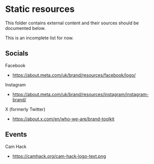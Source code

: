 # Static resources

This folder contains external content and their sources should be documented below.

This is an incomplete list for now.

## Socials

Facebook

- https://about.meta.com/uk/brand/resources/facebook/logo/

Instagram

- https://about.meta.com/uk/brand/resources/instagram/instagram-brand/

X (formerly Twitter)

- https://about.x.com/en/who-we-are/brand-toolkit

## Events

Cam Hack

- https://camhack.org/cam-hack-logo-text.png
